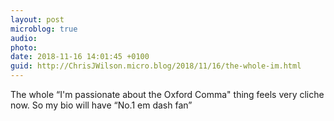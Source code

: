```yaml
---
layout: post
microblog: true
audio: 
photo: 
date: 2018-11-16 14:01:45 +0100
guid: http://ChrisJWilson.micro.blog/2018/11/16/the-whole-im.html
---
```

The whole “I'm passionate about the Oxford Comma" thing feels very cliche now. So my bio will have “No.1 em dash fan” 
